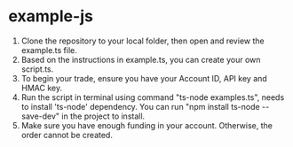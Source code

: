 # example-js
1. Clone the repository to your local folder, then open and review the example.ts file.
2. Based on the instructions in example.ts, you can create your own script.ts.
3. To begin your trade, ensure you have your Account ID, API key and HMAC key.
4. Run the script in terminal using command "ts-node examples.ts", needs to install 'ts-node' dependency. You can run "npm install ts-node --save-dev" in the project to install.
5. Make sure you have enough funding in your account. Otherwise, the order cannot be created.
